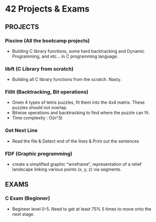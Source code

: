 # 42 Projects & Exams

## PROJECTS

### Piscine (All the bootcamp projects)
* Building C library functions, some hard backtracking and Dynamic Programming, and etc... in C programming language.

### libft (C Library from scratch)
* Building all C library functions from the scratch. Nasty.

### Fillit (Backtracking, Bit operations)
* Given 4 types of tetris puzzles, fit them into the 4x4 matrix. These puzzles should not overlap.
* Bitwise operations and backtracking to find where the puzzle can fit.
* Time complexity : O(n^3)

### Get Next Line
* Read the file & Detect end of the lines & Print out the sentences

### FDF (Graphic programming)
* create a simplified graphic “wireframe”, representation of a relief landscape linking various points
(x, y, z) via segments.

## EXAMS
### C Exam (Beginner)
- Begineer level 0-5. Need to get at least 75% 5 times to move onto the next stage.
